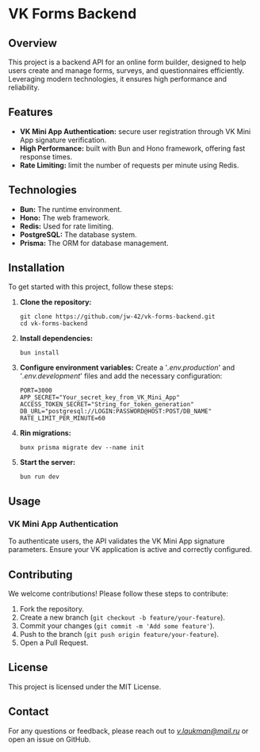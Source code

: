 # VK Forms Backend

## Overview
This project is a backend API for an online form builder, designed to help users create and manage forms, surveys, and questionnaires efficiently. Leveraging modern technologies, it ensures high performance and reliability.
## Features
* **VK Mini App Authentication:** secure user registration through VK Mini App signature verification.
* **High Performance:** built with Bun and Hono framework, offering fast response times.
* **Rate Limiting:** limit the number of requests per minute using Redis.
## Technologies
* **Bun:** The runtime environment.
* **Hono:** The web framework.
* **Redis:** Used for rate limiting.
* **PostgreSQL:** The database system.
* **Prisma:** The ORM for database management.
## Installation
To get started with this project, follow these steps:

1. **Clone the repository:**
	```
	git clone https://github.com/jw-42/vk-forms-backend.git
	cd vk-forms-backend
	```
2. **Install dependencies:**
	```
	bun install
	```
3. **Configure environment variables:**
	Create a '*.env.production*' and '*.env.development*' files and add the necessary configuration:
	```
	PORT=3000
	APP_SECRET="Your_secret_key_from_VK_Mini_App"
	ACCESS_TOKEN_SECRET="String_for_token_generation"
	DB_URL="postgresql://LOGIN:PASSWORD@HOST:POST/DB_NAME"
	RATE_LIMIT_PER_MINUTE=60
	```
4. **Rin migrations:**
	```
	bunx prisma migrate dev --name init
	```
5. **Start the server:**
	```
	bun run dev
	```
## Usage
### VK Mini App Authentication
To authenticate users, the API validates the VK Mini App signature parameters. Ensure your VK application is active and correctly configured.
## Contributing
We welcome contributions! Please follow these steps to contribute:
1. Fork the repository.
2. Create a new branch (`git checkout -b feature/your-feature`).
3. Commit your changes (`git commit -m 'Add some feature'`).
4. Push to the branch (`git push origin feature/your-feature`).
5. Open a Pull Request.
## License
This project is licensed under the MIT License.
## Contact
For any questions or feedback, please reach out to *v.laukman@mail.ru* or open an issue on GitHub.